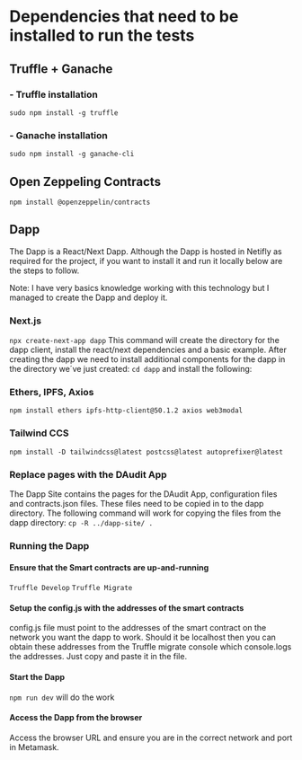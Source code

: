 # Dependencies that need to be installed to run the tests
## Truffle + Ganache
### - Truffle installation
`sudo npm install -g truffle`
### - Ganache installation
`sudo npm install -g ganache-cli`
## Open Zeppeling Contracts
`npm install @openzeppelin/contracts`

## Dapp

The Dapp is a React/Next Dapp. Although the Dapp is hosted in Netifly as required for the project, if you want to install it and run it locally below are the steps to follow.

Note: I have very basics knowledge working with this technology but I managed to create the Dapp and deploy it.

### Next.js
`npx create-next-app dapp`
This command will create the directory for the dapp client, install the react/next dependencies and a basic example.
After creating the dapp we need to install additional components for the dapp in the directory we´ve just created:
`cd dapp` and install the following:
### Ethers, IPFS, Axios
`npm install ethers ipfs-http-client@50.1.2 axios web3modal`
### Tailwind CCS
`npm install -D tailwindcss@latest postcss@latest autoprefixer@latest`

### Replace pages with the DAudit App
The Dapp Site contains the pages for the DAudit App, configuration files and contracts.json files.
These files need to be copied in to the dapp directory. 
The following command will work for copying the files from the dapp directory:
`cp -R ../dapp-site/ .`

### Running the Dapp
#### Ensure that the Smart contracts are up-and-running
`Truffle Develop`
`Truffle Migrate`
#### Setup the config.js with the addresses of the smart contracts 
config.js file must point to the addresses of the smart contract on the network you want the dapp to work.
Should it be localhost then you can obtain these addresses from the Truffle migrate console which console.logs the addresses.
Just copy and paste it in the file.
#### Start the Dapp
`npm run dev` will do the work
#### Access the Dapp from the browser
Access the browser URL and ensure you are in the correct network and port in Metamask.
